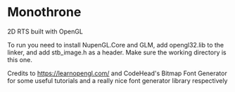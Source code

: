 # Monothrone
2D RTS built with OpenGL  

To run you need to install NupenGL.Core and GLM, add opengl32.lib to the linker, and add stb_image.h as a header. Make sure the working directory is this one.

Credits to https://learnopengl.com/ and CodeHead's Bitmap Font Generator for some useful tutorials and a really nice font generator library respectively
